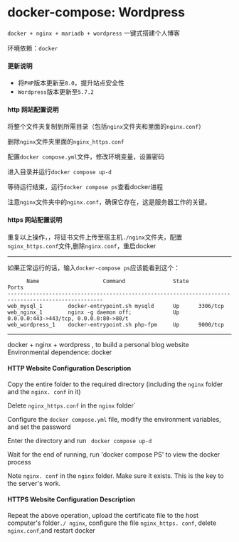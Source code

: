 # docker-compose: Wordpress

`docker + nginx + mariadb + wordpress` 一键式搭建个人博客

环境依赖：`docker`
<br>

#### 更新说明

* 将`PHP`版本更新至`8.0`，提升站点安全性
* `Wordpress`版本更新至`5.7.2`



#### http 网站配置说明

将整个文件夹复制到所需目录（包括`nginx`文件夹和里面的`nginx.conf`）<br>

删除`nginx`文件夹里面的`nginx_https.conf`

配置`docker compose.yml`文件，修改环境变量，设置密码

进入目录并运行`docker compose up-d`

等待运行结束，运行`docker compose ps`查看docker进程

注意`nginx`文件夹中的`nginx.conf`，确保它存在，这是服务器工作的关键。



#### https 网站配置说明

重复以上操作，，将证书文件上传至宿主机`./nginx`文件夹，配置`nginx_https.conf`文件,删除`nginx.conf`，重启docker

***

如果正常运行的话，输入`docker-compose ps`应该能看到这个：
```
      Name                    Command               State                    Ports                  
----------------------------------------------------------------------------------------------------
web_mysql_1        docker-entrypoint.sh mysqld      Up      3306/tcp                                
web_nginx_1        nginx -g daemon off;             Up      0.0.0.0:443->443/tcp, 0.0.0.0:80->80/t
web_wordpress_1    docker-entrypoint.sh php-fpm     Up      9000/tcp 
```



---

docker + nginx + wordpress , to build a personal blog website
<br>
Environmental dependence: docker
<br>

#### HTTP Website Configuration Description

Copy the entire folder to the required directory (including the `nginx` folder and the `nginx. conf` in it) 

Delete `nginx_https.conf` in the `nginx` folder`

Configure the `docker compose.yml` file, modify the environment variables, and set the password

Enter the directory and run ` docker compose up-d`

Wait for the end of running, run 'docker compose PS' to view the docker process

Note `nginx. conf` in the `nginx` folder. Make sure it exists. This is the key to the server's work.



#### HTTPS Website Configuration Description

Repeat the above operation, upload the certificate file to the host computer's folder`./ nginx`, configure the file `nginx_https. conf`, delete `nginx.conf`,and restart docker

